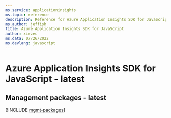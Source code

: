 ```yaml
---
ms.service: applicationinsights
ms.topic: reference
description: Reference for Azure Application Insights SDK for JavaScript
ms.author: jeffish
title: Azure Application Insights SDK for JavaScript
author: xirzec
ms.data: 07/26/2022
ms.devlang: javascript
---
```

# Azure Application Insights SDK for JavaScript - latest

## Management packages - latest
[!INCLUDE [mgmt-packages](application-insights-mgmt-index.md)]